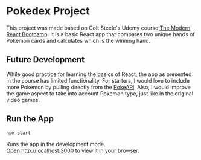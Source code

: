 # Pokedex Project

This project was made based on Colt Steele's Udemy course [The Modern React Bootcamp](https://www.udemy.com/course/modern-react-bootcamp/). It is a basic React app that compares two unique hands of Pokemon cards and calculates which is the winning hand.

## Future Development

While good practice for learning the basics of React, the app as presented in the course has limited functionality. For starters, I would love to include more Pokemon by pulling directly from the [PokeAPI](https://pokeapi.co/). Also, I would improve the game aspect to take into account Pokemon type, just like in the original video games.

## Run the App

`npm start`

Runs the app in the development mode.\
Open [http://localhost:3000](http://localhost:3000) to view it in your browser.